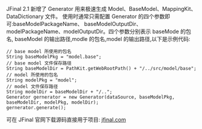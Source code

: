 JFinal 2.1 新增了 Generator 用来极速生成 Model、BaseModel、MappingKit、DataDictionary 文件。
使用时通常只需配置 Generator 的四个参数即可:baseModelPackageName、 baseModelOutputDir、modelPackageName、modelOutputDir。四个参数分别表示 baseMode 的包名,
baseModel 的输出路径,modle 的包名,model 的输出路径,以下是示例代码:

```
// base model 所使用的包名
String baseModelPkg = "model.base";
// base model 文件保存路径
String baseModelDir = PathKit.getWebRootPath() + "/../src/model/base";
// model 所使用的包名
String modelPkg = "model";
// model 文件保存路径
String modelDir = baseModelDir + "/..";
Generator gernerator = new Generator(dataSource, baseModelPkg, baseModelDir, modelPkg, modelDir);
gernerator.generate();
```
可在 JFinal 官网下载源码直接用于项目: [jfinal.com](http://www.jfinal.com "http://www.jfinal.com")
